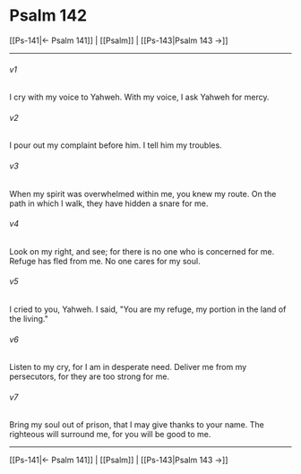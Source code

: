 # Psalm 142

[[Ps-141|← Psalm 141]] | [[Psalm]] | [[Ps-143|Psalm 143 →]]
***



###### v1 
I cry with my voice to Yahweh. With my voice, I ask Yahweh for mercy. 

###### v2 
I pour out my complaint before him. I tell him my troubles. 

###### v3 
When my spirit was overwhelmed within me, you knew my route. On the path in which I walk, they have hidden a snare for me. 

###### v4 
Look on my right, and see; for there is no one who is concerned for me. Refuge has fled from me. No one cares for my soul. 

###### v5 
I cried to you, Yahweh. I said, "You are my refuge, my portion in the land of the living." 

###### v6 
Listen to my cry, for I am in desperate need. Deliver me from my persecutors, for they are too strong for me. 

###### v7 
Bring my soul out of prison, that I may give thanks to your name. The righteous will surround me, for you will be good to me.

***
[[Ps-141|← Psalm 141]] | [[Psalm]] | [[Ps-143|Psalm 143 →]]
